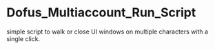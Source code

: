 # Dofus_Multiaccount_Run_Script
simple script to walk or close UI windows on multiple characters with a single click.
